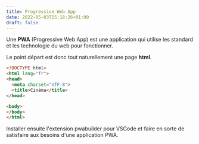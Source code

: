 ```yaml
---
title: Progressive Web App
date: 2022-05-03T15:18:26+01:00
draft: false
---
```


Une **PWA** (Progressive Web App) est une application qui utilise les standard et les technologie du web pour fonctionner.

Le point départ est donc tout naturellement une page **html**.

```html
<!DOCTYPE html>
<html lang="fr">
<head>
  <meta charset="UTF-8">
  <title>Cinéma</title>
</head>

<body>
</body>
</html>
```

Installer ensuite l'extension pwabuilder pour VSCode et faire en sorte de satisfaire aux besoins d'une application PWA.

